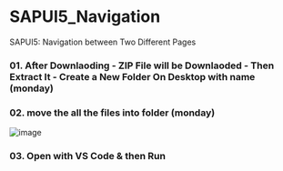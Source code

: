# SAPUI5_Navigation
SAPUI5: Navigation between Two Different Pages

### 01. After Downlaoding - ZIP File will be Downlaoded - Then Extract It - Create a New Folder On Desktop with name (monday)

### 02. move the all the files into folder (monday)

![image](https://user-images.githubusercontent.com/68318127/225909424-4992727c-f530-429c-afbb-312c7cadf728.png)

### 03. Open with VS Code & then Run 

